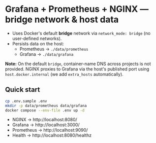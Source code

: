 # Grafana + Prometheus + NGINX — bridge network & host data

- Uses Docker's default **bridge** network via `network_mode: bridge` (no user-defined networks).
- Persists data on the host:
  - Prometheus → `./data/prometheus`
  - Grafana    → `./data/grafana`

**Note:** On the default `bridge`, container-name DNS across projects is not provided. NGINX proxies to Grafana via the host's published port using `host.docker.internal` (we add `extra_hosts` automatically).

## Quick start
```bash
cp .env.sample .env
mkdir -p data/prometheus data/grafana
docker compose --env-file .env up -d
```

- NGINX → http://localhost:8080/
- Grafana → http://localhost:3000/
- Prometheus → http://localhost:9090/
- Health → http://localhost:8080/healthz
